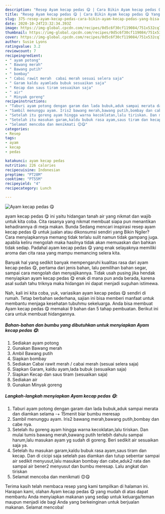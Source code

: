 ```yaml
---
description: "Resep Ayam kecap pedas 😋 | Cara Bikin Ayam kecap pedas 😋 Yang Bisa Manjain Lidah"
title: "Resep Ayam kecap pedas 😋 | Cara Bikin Ayam kecap pedas 😋 Yang Bisa Manjain Lidah"
slug: 375-resep-ayam-kecap-pedas-cara-bikin-ayam-kecap-pedas-yang-bisa-manjain-lidah
date: 2020-10-24T23:32:34.393Z
image: https://img-global.cpcdn.com/recipes/0d5c6f30cf119084/751x532cq70/ayam-kecap-pedas-😋-foto-resep-utama.jpg
thumbnail: https://img-global.cpcdn.com/recipes/0d5c6f30cf119084/751x532cq70/ayam-kecap-pedas-😋-foto-resep-utama.jpg
cover: https://img-global.cpcdn.com/recipes/0d5c6f30cf119084/751x532cq70/ayam-kecap-pedas-😋-foto-resep-utama.jpg
author: Susie Lyons
ratingvalue: 3.2
reviewcount: 7
recipeingredient:
- " ayam potong"
- " Bawang merah"
- " Bawang putih"
- " bombay"
- " Cabai rawit merah  cabai merah sesuai selera saja"
- " Garam kaldu ayamlada bubuk sesuaikan saja"
- " Kecap dan saus tiram sesuaikan saja"
- " air"
- " Minyak goreng"
recipeinstructions:
- "Taburi ayam potong dengan garam dan lada bubuk,aduk sampai merata dan diamkan selama -+ 15menit biar bumbu meresap"
- "Sambil menunggu ayam. Iris2 bawang merah,bawang putih,bombay dan cabe nya."
- "Setelah itu goreng ayam hingga warna kecoklatan,lalu tiriskan. Dan mulai tumis bawang merah,bawang putih terlebih dahulu sampai harum,lalu masukan ayam yg sudah di goreng. Beri sedikit air sesuaikan saja ya."
- "Setelah itu masukan garam,kaldu bubuk rasa ayam,saus tiram dan kecap. Dan di cicipi saja setelah pas diamkan dan tutup sebentar sampai air sedikit menyusut,lalu masukan bombay dan cabe,aduk2 rata dan sampai air bener2 menyusut dan bumbu meresap. Lalu angkat dan tiriskan"
- "Selamat mencoba dan menikmati 😊😋"
categories:
- Resep
tags:
- ayam
- kecap
- pedas

katakunci: ayam kecap pedas 
nutrition: 226 calories
recipecuisine: Indonesian
preptime: "PT28M"
cooktime: "PT55M"
recipeyield: "4"
recipecategory: Lunch

---
```



![Ayam kecap pedas 😋](https://img-global.cpcdn.com/recipes/0d5c6f30cf119084/751x532cq70/ayam-kecap-pedas-😋-foto-resep-utama.jpg)


ayam kecap pedas 😋 ini yaitu hidangan tanah air yang nikmat dan wajib untuk kita coba. Cita rasanya yang nikmat membuat siapa pun menantikan kehadirannya di meja makan.
Bunda Sedang mencari inspirasi resep ayam kecap pedas 😋 untuk jualan atau dikonsumsi sendiri yang Bikin Ngiler? Cara menyiapkannya memang tidak terlalu sulit namun tidak gampang juga. apabila keliru mengolah maka hasilnya tidak akan memuaskan dan bahkan tidak sedap. Padahal ayam kecap pedas 😋 yang enak selayaknya memiliki aroma dan cita rasa yang mampu memancing selera kita.

Banyak hal yang sedikit banyak mempengaruhi kualitas rasa dari ayam kecap pedas 😋, pertama dari jenis bahan, lalu pemilihan bahan segar, sampai cara mengolah dan menyajikannya. Tidak usah pusing jika hendak menyiapkan ayam kecap pedas 😋 enak di mana pun anda berada, karena asal sudah tahu triknya maka hidangan ini dapat menjadi suguhan istimewa.




Nah, kali ini kita coba, yuk, variasikan ayam kecap pedas 😋 sendiri di rumah. Tetap berbahan sederhana, sajian ini bisa memberi manfaat untuk membantu menjaga kesehatan tubuhmu sekeluarga. Anda bisa membuat Ayam kecap pedas 😋 memakai 9 bahan dan 5 tahap pembuatan. Berikut ini cara untuk membuat hidangannya.

<!--inarticleads1-->

##### Bahan-bahan dan bumbu yang dibutuhkan untuk menyiapkan Ayam kecap pedas 😋:

1. Sediakan  ayam potong
1. Gunakan  Bawang merah
1. Ambil  Bawang putih
1. Siapkan  bombay
1. Sediakan  Cabai rawit merah / cabai merah (sesuai selera saja)
1. Siapkan  Garam, kaldu ayam,lada bubuk (sesuaikan saja)
1. Siapkan  Kecap dan saus tiram (sesuaikan saja)
1. Sediakan  air
1. Gunakan  Minyak goreng




<!--inarticleads2-->

##### Langkah-langkah menyiapkan Ayam kecap pedas 😋:

1. Taburi ayam potong dengan garam dan lada bubuk,aduk sampai merata dan diamkan selama -+ 15menit biar bumbu meresap
1. Sambil menunggu ayam. Iris2 bawang merah,bawang putih,bombay dan cabe nya.
1. Setelah itu goreng ayam hingga warna kecoklatan,lalu tiriskan. Dan mulai tumis bawang merah,bawang putih terlebih dahulu sampai harum,lalu masukan ayam yg sudah di goreng. Beri sedikit air sesuaikan saja ya.
1. Setelah itu masukan garam,kaldu bubuk rasa ayam,saus tiram dan kecap. Dan di cicipi saja setelah pas diamkan dan tutup sebentar sampai air sedikit menyusut,lalu masukan bombay dan cabe,aduk2 rata dan sampai air bener2 menyusut dan bumbu meresap. Lalu angkat dan tiriskan
1. Selamat mencoba dan menikmati 😊😋




Terima kasih telah membaca resep yang kami tampilkan di halaman ini. Harapan kami, olahan Ayam kecap pedas 😋 yang mudah di atas dapat membantu Anda menyiapkan makanan yang sedap untuk keluarga/teman maupun menjadi ide bagi Anda yang berkeinginan untuk berjualan makanan. Selamat mencoba!

